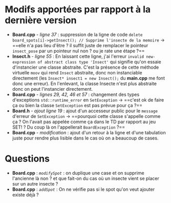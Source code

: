 # Modifs apportées par rapport à la dernière version
- **Board.cpp** - *ligne 37* : suppression de la ligne de code `delete board_spots[i]->getInsect(); // Supprime l'insecte de la memoire` -> ==elle n'a pas lieu d'être ? il suffit juste de remplacer le pointeur `insect_pose` par un pointeur nul non ? ou je rate une étape ?==
- **Insect.h** - *ligne 55* : En laissant cette ligne, j'ai l'erreur `invalid new-expression of abstract class type 'Insect'` qui signifie qu'on essaie d'instancier une classe abstraite. C'est la présence de cette méthode virtuelle `moov` qui rend `Insect` abstraite, donc non instanciable directement (les `Insect* insect1 = new Insect();` du **main.cpp** me font donc une erreur). En l'enlevant, la classe Insecte n'est plus abstraite donc on peut l'instancier directement.
- **Board.cpp** - *lignes 29, 42, 46 et 57* : changement des types d'exceptions `std::runtime_error` en `SetException` -> ==c'est ok de faire ça ou bien la classe `SetException` est pas prévue pour ça ?==
- **Board.h** - *ajout ligne 19* : ajout d'un accesseur public pour le `message` d'erreur de `SetException` -> ==pourquoi cette classe s'appelle comme ça ? On l'avait pas appelée comme ça dans le TD par rapport au jeu SET! ? Du coup là on l'appellerait `BoardException` ?== 
- **Board.cpp** - *modification* : ajout d'un retour à la ligne et d'une tabulation juste pour rendre plus lisible dans le cas où on a beaucoup de cases.

# Questions
- **Board.cpp** : *`modifySpot`* : on duplique une case et on supprime l'ancienne là non ? et que fait-on du cas où un insecte vient se placer sur un autre insecte ?
- **Board.cpp** : *`addSpot`* : On ne vérifie pas si le spot qu'on veut ajouter existe déjà ?
